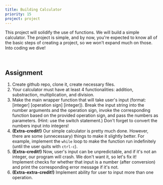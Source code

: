 ```yaml
---
title: Building Calculator
priority: 15
project: project
---
```


This project will solidify the use of functions. We will build a simple calculator. The project is simple, and by now, you're expected to know all of the basic steps of creating a project, so we won't expand much on those. Into coding we dive!

<br>

## Assignment

1. Create github repo, clone it, create necessary files.
2. Your calculator must have at least 4 functionalities: addition, substraction, multiplication, and division.
3. Make the main wrapper function that will take user's input (format: [integer] [operation sign] [integer]). Break the input string into the number arguments and the operation sign, invoke the corresponding function based on the provided operation sign, and pass the numbers as parameters. (Hint: use the switch statement.) Don't forget to convert the numbers input into integers!
4. <b>(Extra-credit!)</b> Our simple calculator is pretty much done. However, there are some (unnecessary) things to make it slightly better. For example, implement the `while` loop to make the function run indefinitely (until the user quits with `ctrl-c`).
5. <b>(Extra-credit!)</b> Now, user's input can be unpredictable, and if it's not an integer, our program will crash. We don't want it, so let's fix it! Implement checks for whether that input is a number (after conversion) and print the corresponding error message if it's not.
6. <b>(Extra-extra-credit!)</b> Implement ability for user to input more than one operation.

<br>
